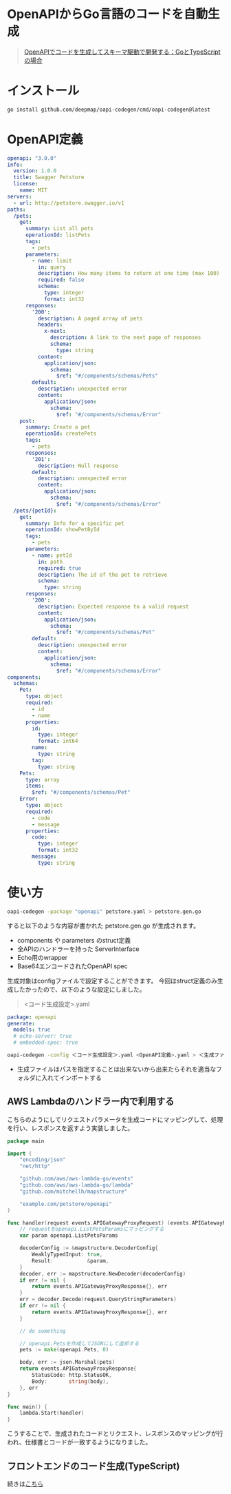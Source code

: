 # OpenAPIからGo言語のコードを自動生成
>[OpenAPIでコードを生成してスキーマ駆動で開発する：GoとTypeScriptの場合](https://note.com/navitime_tech/n/nd734b4fdfc1e#115ab377-d0ef-45a5-a44b-818a8784fc38)


# インストール
```bash
go install github.com/deepmap/oapi-codegen/cmd/oapi-codegen@latest
```
# OpenAPI定義
```yaml
openapi: "3.0.0"
info:
  version: 1.0.0
  title: Swagger Petstore
  license:
    name: MIT
servers:
  - url: http://petstore.swagger.io/v1
paths:
  /pets:
    get:
      summary: List all pets
      operationId: listPets
      tags:
        - pets
      parameters:
        - name: limit
          in: query
          description: How many items to return at one time (max 100)
          required: false
          schema:
            type: integer
            format: int32
      responses:
        '200':
          description: A paged array of pets
          headers:
            x-next:
              description: A link to the next page of responses
              schema:
                type: string
          content:
            application/json:    
              schema:
                $ref: "#/components/schemas/Pets"
        default:
          description: unexpected error
          content:
            application/json:
              schema:
                $ref: "#/components/schemas/Error"
    post:
      summary: Create a pet
      operationId: createPets
      tags:
        - pets
      responses:
        '201':
          description: Null response
        default:
          description: unexpected error
          content:
            application/json:
              schema:
                $ref: "#/components/schemas/Error"
  /pets/{petId}:
    get:
      summary: Info for a specific pet
      operationId: showPetById
      tags:
        - pets
      parameters:
        - name: petId
          in: path
          required: true
          description: The id of the pet to retrieve
          schema:
            type: string
      responses:
        '200':
          description: Expected response to a valid request
          content:
            application/json:
              schema:
                $ref: "#/components/schemas/Pet"
        default:
          description: unexpected error
          content:
            application/json:
              schema:
                $ref: "#/components/schemas/Error"
components:
  schemas:
    Pet:
      type: object
      required:
        - id
        - name
      properties:
        id:
          type: integer
          format: int64
        name:
          type: string
        tag:
          type: string
    Pets:
      type: array
      items:
        $ref: "#/components/schemas/Pet"
    Error:
      type: object
      required:
        - code
        - message
      properties:
        code:
          type: integer
          format: int32
        message:
          type: string
```

# 使い方
```bash
oapi-codegen -package "openapi" petstore.yaml > petstore.gen.go
```
すると以下のような内容が書かれた petstore.gen.go が生成されます。
- components や parameters のstruct定義
- 全APIのハンドラーを持った ServerInterface
- Echo用のwrapper
- Base64エンコードされたOpenAPI spec

生成対象はconfigファイルで設定することができます。
今回はstruct定義のみ生成したかったので、以下のような設定にしました。

><コード生成設定>.yaml
```yaml
package: openapi
generate:
  models: true
  # echo-server: true
  # embedded-spec: true
```
```bash
oapi-codegen -config ＜コード生成設定＞.yaml <OpenAPI定義>.yaml > ＜生成ファイル名＞.gen.go
```
- 生成ファイルはパスを指定することは出来ないから出来たらそれを適当なフォルダに入れてインポートする
## AWS Lambdaのハンドラー内で利用する
こちらのようにしてリクエストパラメータを生成コードにマッピングして、処理を行い、レスポンスを返すよう実装しました。
```go
package main

import (
	"encoding/json"
	"net/http"

	"github.com/aws/aws-lambda-go/events"
	"github.com/aws/aws-lambda-go/lambda"
	"github.com/mitchellh/mapstructure"

	"example.com/petstore/openapi"
)

func handler(request events.APIGatewayProxyRequest) (events.APIGatewayProxyResponse, error) {
	// requestをopenapi.ListPetsParamsにマッピングする
	var param openapi.ListPetsParams

	decoderConfig := &mapstructure.DecoderConfig{
		WeaklyTypedInput: true,
		Result:           &param,
	}
	decoder, err := mapstructure.NewDecoder(decoderConfig)
	if err != nil {
		return events.APIGatewayProxyResponse{}, err
	}
	err = decoder.Decode(request.QueryStringParameters)
	if err != nil {
		return events.APIGatewayProxyResponse{}, err
	}

	// do something

	// openapi.Petsを作成してJSONにして返却する
	pets := make(openapi.Pets, 0)

	body, err := json.Marshal(pets)
	return events.APIGatewayProxyResponse{
		StatusCode: http.StatusOK,
		Body:       string(body),
	}, err
}

func main() {
	lambda.Start(handler)
}
```
こうすることで、生成されたコードとリクエスト、レスポンスのマッピングが行われ、仕様書とコードが一致するようになりました。

## フロントエンドのコード生成(TypeScript)
続きは[こちら](https://note.com/navitime_tech/n/nd734b4fdfc1e#32639449-e92d-4770-be21-ef098b2157ef)


























